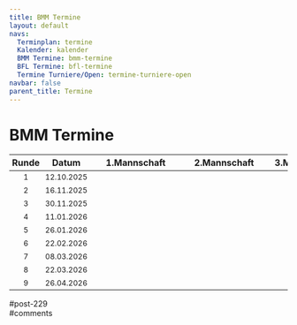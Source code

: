 ```yaml
---
title: BMM Termine 
layout: default
navs:
  Terminplan: termine
  Kalender: kalender
  BMM Termine: bmm-termine
  BFL Termine: bfl-termine
  Termine Turniere/Open: termine-turniere-open
navbar: false
parent_title: Termine
---
```

<div class="post-229 page type-page status-publish hentry" id="post-229">
<h1 class="entry-title">BMM Termine</h1>
<div class="entry-content">
<style><span data-mce-type="bookmark" style="display: inline-block; width: 0px; overflow: hidden; line-height: 0;" class="mce_SELRES_start">﻿</span><br /> .t_container { position:relative;left:-50px; }<br /> .smartphone .t_container { left:0px; }<br /></style>
<div class="t_container" style="overflow: visible;">
<table class="clean footable">
<thead>
<tr style="height: 18px;">
<th nowrap="nowrap" style="height: 18px; padding-left: 5px; padding-right: 5px;">Runde</th>
<th style="height: 18px; padding-left: 5px; padding-right: 5px;">Datum</th>
<th style="height: 18px;">1.Mannschaft</th>
<th style="height: 18px;">2.Mannschaft</th>
<th style="height: 18px;">3.Mannschaft</th>
</tr>
</thead>
<tbody>
<tr style="height: 24px;">
<td style="text-align: center; height: 24px; padding-left: 5px; padding-right: 5px;"><span style="font-size: 10pt;">1</span></td>
<td style="text-align: center; height: 24px; padding-left: 5px; padding-right: 5px;"><span style="font-size: 10pt;">12.10.2025</span></td>
<td nowrap="nowrap" style="width: 155px; height: 24px; padding-left: 5px; padding-right: 5px;"></td>
<td nowrap="nowrap" style="width: 145px; height: 24px; padding-left: 5px; padding-right: 5px;"></td>
<td nowrap="nowrap" style="width: 126px; height: 24px; padding-left: 5px; padding-right: 5px;"></td>
</tr>
<tr style="height: 24px;">
<td style="text-align: center; height: 24px; padding-left: 5px; padding-right: 5px;"><span style="font-size: 10pt;">2</span></td>
<td style="text-align: center; height: 24px; padding-left: 5px; padding-right: 5px;"><span style="font-size: 10pt;">16.11.2025</span></td>
<td style="width: 155px; height: 24px; padding-left: 5px; padding-right: 5px;"></td>
<td style="width: 145px; height: 24px; padding-left: 5px; padding-right: 5px;"></td>
<td nowrap="nowrap" style="width: 126px; height: 24px; padding-left: 5px; padding-right: 5px;"></td>
</tr>
<tr style="height: 24px;">
<td style="text-align: center; height: 24px; padding-left: 5px; padding-right: 5px;"><span style="font-size: 10pt;">3</span></td>
<td style="text-align: center; height: 24px; padding-left: 5px; padding-right: 5px;"><span style="font-size: 10pt;">30.11.2025</span></td>
<td nowrap="nowrap" style="width: 155px; height: 24px; padding-left: 5px; padding-right: 5px;"></td>
<td nowrap="nowrap" style="width: 145px; height: 24px; padding-left: 5px; padding-right: 5px;"></td>
<td nowrap="nowrap" style="width: 126px; height: 24px; padding-left: 5px; padding-right: 5px;"></td>
</tr>
<tr style="height: 24px;">
<td style="text-align: center; height: 24px; padding-left: 5px; padding-right: 5px;"><span style="font-size: 10pt;">4</span></td>
<td style="text-align: center; height: 24px; padding-left: 5px; padding-right: 5px;"><span style="font-size: 10pt;">11.01.2026</span></td>
<td style="width: 155px; height: 24px; padding-left: 5px; padding-right: 5px;"></td>
<td nowrap="nowrap" style="width: 145px; height: 24px; padding-left: 5px; padding-right: 5px;"></td>
<td nowrap="nowrap" style="width: 126px; height: 24px; padding-left: 5px; padding-right: 5px;"></td>
</tr>
<tr style="height: 24px;">
<td style="text-align: center; height: 24px; padding-left: 5px; padding-right: 5px;"><span style="font-size: 10pt;">5</span></td>
<td style="text-align: center; height: 24px; padding-left: 5px; padding-right: 5px;"><span style="font-size: 10pt;">26.01.2026</span></td>
<td style="width: 155px; height: 24px; padding-left: 5px; padding-right: 5px;"></td>
<td style="width: 145px; height: 24px; padding-left: 5px; padding-right: 5px;"></td>
<td nowrap="nowrap" style="width: 126px; height: 24px; padding-left: 5px; padding-right: 5px;"></td>
</tr>
<tr style="height: 24px;">
<td style="text-align: center; height: 24px; padding-left: 5px; padding-right: 5px;"><span style="font-size: 10pt;">6</span></td>
<td style="text-align: center; height: 24px; padding-left: 5px; padding-right: 5px;"><span style="font-size: 10pt;">22.02.2026</span></td>
<td style="width: 155px; height: 24px; padding-left: 5px; padding-right: 5px;"></td>
<td nowrap="nowrap" style="width: 145px; height: 24px; padding-left: 5px; padding-right: 5px;"></td>
<td style="width: 126px; height: 24px; padding-left: 5px; padding-right: 5px;"></td>
</tr>
<tr style="height: 24px;">
<td style="text-align: center; height: 24px; padding-left: 5px; padding-right: 5px;"><span style="font-size: 10pt;">7</span></td>
<td style="text-align: center; height: 24px; padding-left: 5px; padding-right: 5px;"><span style="font-size: 10pt;">08.03.2026</span></td>
<td style="width: 155px; height: 24px; padding-left: 5px; padding-right: 5px;"></td>
<td style="width: 145px; height: 24px; padding-left: 5px; padding-right: 5px;"></td>
<td nowrap="nowrap" style="width: 126px; height: 24px; padding-left: 5px; padding-right: 5px;"></td>
</tr>
<tr style="height: 24px;">
<td style="text-align: center; height: 24px; padding-left: 5px; padding-right: 5px;"><span style="font-size: 10pt;">8</span></td>
<td style="text-align: center; height: 24px; padding-left: 5px; padding-right: 5px;"><span style="font-size: 10pt;">22.03.2026</span></td>
<td style="width: 155px; height: 24px; padding-left: 5px; padding-right: 5px;"></td>
<td nowrap="nowrap" style="width: 145px; height: 24px; padding-left: 5px; padding-right: 5px;"></td>
<td style="width: 126px; height: 24px; padding-left: 5px; padding-right: 5px;"></td>
</tr>
<tr style="height: 24px;">
<td style="text-align: center; height: 24px; padding-left: 5px; padding-right: 5px;"><span style="font-size: 10pt;">9</span></td>
<td style="text-align: center; height: 24px; padding-left: 5px; padding-right: 5px;"><span style="font-size: 10pt;">26.04.2026</span></td>
<td nowrap="nowrap" style="width: 155px; height: 24px; padding-left: 5px; padding-right: 5px;"></td>
<td nowrap="nowrap" style="width: 145px; height: 24px; padding-left: 5px; padding-right: 5px;"></td>
<td style="width: 126px; height: 24px; padding-left: 5px; padding-right: 5px;"></td>
</tr>
</tbody>
</table>
</div>
</div><!-- .entry-content -->
</div> #post-229 
<div id="comments">
</div> #comments 
